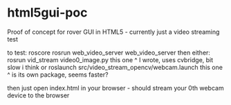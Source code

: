 # html5gui-poc
Proof of concept for rover GUI in HTML5 - currently just a video streaming test


to test:
roscore
rosrun web_video_server web_video_server
then either:
rosrun vid_stream video0_image.py
this one ^ I wrote, uses cvbridge, bit slow i think
or
roslaunch src/video_stream_opencv/webcam.launch
this one ^ is its own package, seems faster?

then just open index.html in your browser - should stream your 0th webcam device to the browser

